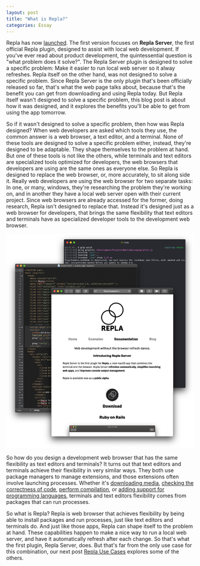```yaml
---
layout: post
title: "What is Repla?"
categories: Essay
---
```


Repla has now [launched](https://repla.app/). The first version focuses on **Repla Server**, the first official Repla plugin, designed to assist with local web development. If you've ever read about product development, the quintessential question is "what problem does it solve?". The Repla Server plugin is designed to solve a specific problem: Make it easier to run local web server so it alway refreshes. Repla itself on the other hand, was not designed to solve a specific problem. Since Repla Server is the only plugin that's been officially released so far, that's what the web page talks about, because that's the benefit you can get from downloading and using Repla today. But Repla itself wasn't designed to solve a specific problem, this blog post is about how it was designed, and it explores the benefits you'll be able to get from using the app tomorrow.

So if it wasn't designed to solve a specific problem, then how was Repla designed? When web developers are asked which tools they use, the common answer is a web browser, a text editor, and a terminal. None of these tools are designed to solve a specific problem either, instead, they're designed to be adaptable. They shape themselves to the problem at hand. But one of these tools is not like the others, while terminals and text editors are specialized tools optimized for developers, the web browsers that developers are using are the same ones as everyone else. So Repla is designed to replace the web browser, or, more accurately, to sit along side it. Really web developers are using the web browser for two separate tasks: In one, or many, windows, they're researching the problem they're working on, and in another 
they have a local web server open with their current project. Since web browsers are already accessed for the former, doing research, Repla isn't designed to replace that. Instead it's designed just as a web browser for developers, that brings the same flexibility that text editors and terminals have as specialized developer tools to the development web browser.

![Trifecta](/assets/2020-01-13-trifecta.png)

So how do you design a development web browser that has the same flexibility as text editors and terminals? It turns out that text editors and terminals achieve their flexibility in very similar ways. They both use package managers to manage extensions, and those extensions often involve launching processes. Whether it's [downloading media](https://github.com/ytdl-org/youtube-dl/), [checking the correctness of code](https://atom.io/packages/linter), [perform compilation](https://lldb.llvm.org/), or [adding support for programming languages](https://marketplace.visualstudio.com/items?itemName=kiadstudios.vscode-swift), terminals and text editors flexibility comes from packages that can run processes.

So what is Repla? Repla is web browser that achieves flexibility by being able to install packages and run processes, just like text editors and terminals do. And just like those apps, Repla can shape itself to the problem at hand. These capabilities happen to make a nice way to run a local web server, and have it automatically refresh after each change. So that's what the first plugin, Repla Server, does. But that's far from the only use case for this combination, our next post [Repla Use Cases]() explores some of the others.
